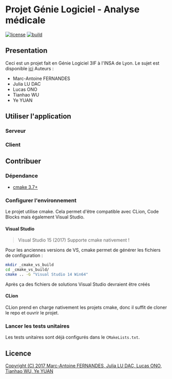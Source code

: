 # Projet Génie Logiciel - Analyse médicale

[![license](https://img.shields.io/github/license/Embraser01/INSA-GL-Analyse-medicale.svg)](./LICENSE.md)
[![build](https://api.travis-ci.org/Embraser01/INSA-GL-Analyse-medicale.svg?branch=prod)](https://travis-ci.org/Embraser01/INSA-GL-Analyse-medicale)

## Presentation
  Ceci est un projet fait en Génie Logiciel 3IF à l'INSA de Lyon. Le sujet est disponible [ici](./doc/sujet.pdf)
  Auteurs :
*    Marc-Antoine FERNANDES
*    Julia LU DAC
*    Lucas ONO
*    Tianhao WU
*    Ye YUAN

## Utiliser l'application

### Serveur

### Client

## Contribuer

### Dépendance

* [cmake 3.7+](https://cmake.org/)

### Configurer l'environnement

Le projet utilise cmake. Cela permet d'être compatible avec CLion, 
Code Blocks mais également Visual Studio.

#### Visual Studio

> Visual Studio 15 (2017) Supporte cmake nativement !

Pour les anciennes versions de VS, cmake permet de générer les fichiers de configuration :
```bash
mkdir _cmake_vs_build
cd _cmake_vs_build/
cmake .. -G "Visual Studio 14 Win64"
```

Après ça des fichiers de solutions Visual Studio devraient être créés

#### CLion

CLion prend en charge nativement les projets cmake,
donc il suffit de cloner le repo et ouvrir le projet.


### Lancer les tests unitaires

Les tests unitaires sont déjà configurés dans le `CMakeLists.txt`.

## Licence

[Copyright (C) 2017  Marc-Antoine FERNANDES, 
Julia LU DAC, Lucas ONO, Tianhao WU, Ye YUAN](./LICENSE.md)
